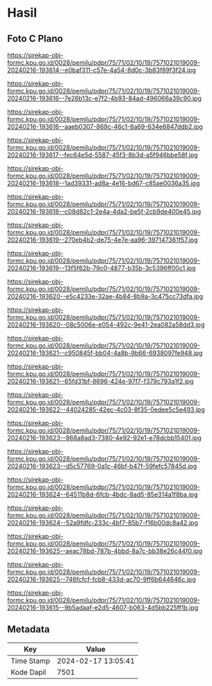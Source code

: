 # Hasil

## Foto C Plano

https://sirekap-obj-formc.kpu.go.id/0028/pemilu/pdpr/75/71/02/10/19/7571021019009-20240216-193614--e0baf311-c57e-4a54-8d0c-3b83f89f3f24.jpg

https://sirekap-obj-formc.kpu.go.id/0028/pemilu/pdpr/75/71/02/10/19/7571021019009-20240216-193616--7e26b13c-e7f2-4b93-84ad-496066a39c90.jpg

https://sirekap-obj-formc.kpu.go.id/0028/pemilu/pdpr/75/71/02/10/19/7571021019009-20240216-193616--aaeb0307-869c-46c1-8a69-634e6847ddb2.jpg

https://sirekap-obj-formc.kpu.go.id/0028/pemilu/pdpr/75/71/02/10/19/7571021019009-20240216-193617--fec64e5d-5587-45f3-8b3d-a5f946bbe58f.jpg

https://sirekap-obj-formc.kpu.go.id/0028/pemilu/pdpr/75/71/02/10/19/7571021019009-20240216-193618--1ad39331-ad8a-4e16-bd67-c85ae0036a35.jpg

https://sirekap-obj-formc.kpu.go.id/0028/pemilu/pdpr/75/71/02/10/19/7571021019009-20240216-193618--c08d82c1-2e4a-4da2-be5f-2cb9de400e45.jpg

https://sirekap-obj-formc.kpu.go.id/0028/pemilu/pdpr/75/71/02/10/19/7571021019009-20240216-193619--270eb4b2-de75-4e7e-aa96-397147361f57.jpg

https://sirekap-obj-formc.kpu.go.id/0028/pemilu/pdpr/75/71/02/10/19/7571021019009-20240216-193619--13f5f62b-79c0-4877-b35b-3c5396ff00c1.jpg

https://sirekap-obj-formc.kpu.go.id/0028/pemilu/pdpr/75/71/02/10/19/7571021019009-20240216-193620--e5c4233e-32ae-4b84-8b9a-3c475cc73dfa.jpg

https://sirekap-obj-formc.kpu.go.id/0028/pemilu/pdpr/75/71/02/10/19/7571021019009-20240216-193620--08c5006e-e054-492c-9e41-2ea082a58dd3.jpg

https://sirekap-obj-formc.kpu.go.id/0028/pemilu/pdpr/75/71/02/10/19/7571021019009-20240216-193621--c950845f-bb04-4a8b-9b66-6938097fe948.jpg

https://sirekap-obj-formc.kpu.go.id/0028/pemilu/pdpr/75/71/02/10/19/7571021019009-20240216-193621--65fd31bf-8696-424e-97f7-f379c793a1f2.jpg

https://sirekap-obj-formc.kpu.go.id/0028/pemilu/pdpr/75/71/02/10/19/7571021019009-20240216-193622--44024285-42ec-4c03-8f35-0edee5c5e493.jpg

https://sirekap-obj-formc.kpu.go.id/0028/pemilu/pdpr/75/71/02/10/19/7571021019009-20240216-193623--868a8ad3-7380-4e92-92e1-e78dcbb15401.jpg

https://sirekap-obj-formc.kpu.go.id/0028/pemilu/pdpr/75/71/02/10/19/7571021019009-20240216-193623--d5c57769-0a1c-46bf-b47f-59fefc57845d.jpg

https://sirekap-obj-formc.kpu.go.id/0028/pemilu/pdpr/75/71/02/10/19/7571021019009-20240216-193624--64511b8d-6fcb-4bdc-8ad5-85e314a1f8ba.jpg

https://sirekap-obj-formc.kpu.go.id/0028/pemilu/pdpr/75/71/02/10/19/7571021019009-20240216-193624--52a9fdfc-233c-4bf7-85b7-f16b00dc8a42.jpg

https://sirekap-obj-formc.kpu.go.id/0028/pemilu/pdpr/75/71/02/10/19/7571021019009-20240216-193625--aeac78bd-787b-4bbd-8a7c-bb38e26c44f0.jpg

https://sirekap-obj-formc.kpu.go.id/0028/pemilu/pdpr/75/71/02/10/19/7571021019009-20240216-193625--746fcfcf-fcb8-433d-ac70-9ff6b644646c.jpg

https://sirekap-obj-formc.kpu.go.id/0028/pemilu/pdpr/75/71/02/10/19/7571021019009-20240216-193615--9b5adaaf-e2d5-4607-b063-4d5bb225ff1b.jpg


## Metadata

| Key        | Value               |
| ---------- | ------------------- |
| Time Stamp | 2024-02-17 13:05:41 |
| Kode Dapil | 7501                |



